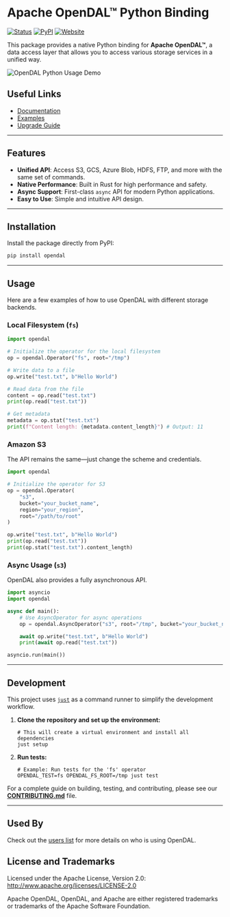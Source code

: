 # Apache OpenDAL™ Python Binding

[![Status](https://img.shields.io/badge/status-released-blue)](https://pypi.org/project/opendal/)
[![PyPI](https://img.shields.io/pypi/v/opendal.svg?logo=PyPI)](https://pypi.org/project/opendal/)
[![Website](https://img.shields.io/badge/opendal-OpenDAL_Website-red?logo=Apache&logoColor=red)](https://opendal.apache.org/docs/python/)

This package provides a native Python binding for **Apache OpenDAL™**, a data access layer that allows you to access various storage services in a unified way.

![OpenDAL Python Usage Demo](https://github.com/apache/opendal/assets/5351546/87bbf6e5-f19e-449a-b368-3e283016c887)

## Useful Links

- [Documentation](https://opendal.apache.org/docs/python/)
- [Examples](./docs/examples)
- [Upgrade Guide](./upgrade.md)

---

## Features

* **Unified API**: Access S3, GCS, Azure Blob, HDFS, FTP, and more with the same set of commands.
* **Native Performance**: Built in Rust for high performance and safety.
* **Async Support**: First-class `async` API for modern Python applications.
* **Easy to Use**: Simple and intuitive API design.

---

## Installation

Install the package directly from PyPI:

```bash
pip install opendal
````

-----

## Usage

Here are a few examples of how to use OpenDAL with different storage backends.

### Local Filesystem (`fs`)

```python
import opendal

# Initialize the operator for the local filesystem
op = opendal.Operator("fs", root="/tmp")

# Write data to a file
op.write("test.txt", b"Hello World")

# Read data from the file
content = op.read("test.txt")
print(op.read("test.txt"))

# Get metadata
metadata = op.stat("test.txt")
print(f"Content length: {metadata.content_length}") # Output: 11
```

### Amazon S3

The API remains the same—just change the scheme and credentials.

```python
import opendal

# Initialize the operator for S3
op = opendal.Operator(
    "s3",
    bucket="your_bucket_name",
    region="your_region",
    root="/path/to/root"
)

op.write("test.txt", b"Hello World")
print(op.read("test.txt"))
print(op.stat("test.txt").content_length)
```

### Async Usage (`s3`)

OpenDAL also provides a fully asynchronous API.

```python
import asyncio
import opendal

async def main():
    # Use AsyncOperator for async operations
    op = opendal.AsyncOperator("s3", root="/tmp", bucket="your_bucket_name", region="your_region")

    await op.write("test.txt", b"Hello World")
    print(await op.read("test.txt"))

asyncio.run(main())
```

-----

## Development

This project uses [`just`](https://github.com/casey/just) as a command runner to simplify the development workflow.

1.  **Clone the repository and set up the environment:**

    ```shell
    # This will create a virtual environment and install all dependencies
    just setup
    ```

2.  **Run tests:**

    ```shell
    # Example: Run tests for the 'fs' operator
    OPENDAL_TEST=fs OPENDAL_FS_ROOT=/tmp just test
    ```

For a complete guide on building, testing, and contributing, please see our **[CONTRIBUTING.md](./CONTRIBUTING.md)** file.

-----

## Used By

Check out the [users list](./users.md) for more details on who is using OpenDAL.

## License and Trademarks

Licensed under the Apache License, Version 2.0: http://www.apache.org/licenses/LICENSE-2.0

Apache OpenDAL, OpenDAL, and Apache are either registered trademarks or trademarks of the Apache Software Foundation.
